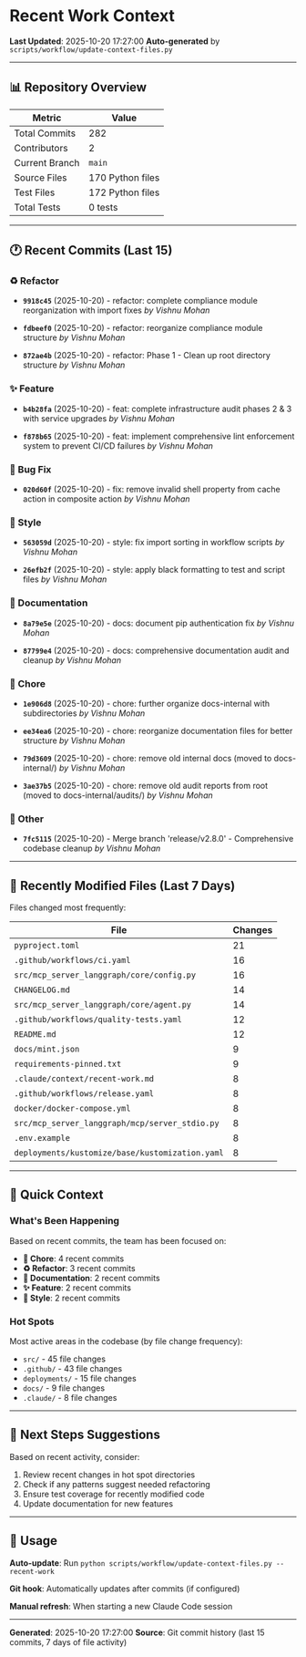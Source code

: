 # Recent Work Context

**Last Updated**: 2025-10-20 17:27:00
**Auto-generated** by `scripts/workflow/update-context-files.py`

---

## 📊 Repository Overview

| Metric | Value |
|--------|-------|
| Total Commits | 282 |
| Contributors | 2 |
| Current Branch | `main` |
| Source Files | 170 Python files |
| Test Files | 172 Python files |
| Total Tests | 0 tests |

---

## 🕐 Recent Commits (Last 15)


### ♻️  Refactor

- **`9918c45`** (2025-10-20) - refactor: complete compliance module reorganization with import fixes
  _by Vishnu Mohan_

- **`fdbeef0`** (2025-10-20) - refactor: reorganize compliance module structure
  _by Vishnu Mohan_

- **`872ae4b`** (2025-10-20) - refactor: Phase 1 - Clean up root directory structure
  _by Vishnu Mohan_


### ✨ Feature

- **`b4b28fa`** (2025-10-20) - feat: complete infrastructure audit phases 2 & 3 with service upgrades
  _by Vishnu Mohan_

- **`f878b65`** (2025-10-20) - feat: implement comprehensive lint enforcement system to prevent CI/CD failures
  _by Vishnu Mohan_


### 🐛 Bug Fix

- **`020d60f`** (2025-10-20) - fix: remove invalid shell property from cache action in composite action
  _by Vishnu Mohan_


### 💄 Style

- **`563059d`** (2025-10-20) - style: fix import sorting in workflow scripts
  _by Vishnu Mohan_

- **`26efb2f`** (2025-10-20) - style: apply black formatting to test and script files
  _by Vishnu Mohan_


### 📝 Documentation

- **`8a79e5e`** (2025-10-20) - docs: document pip authentication fix
  _by Vishnu Mohan_

- **`87799e4`** (2025-10-20) - docs: comprehensive documentation audit and cleanup
  _by Vishnu Mohan_


### 🔧 Chore

- **`1e906d8`** (2025-10-20) - chore: further organize docs-internal with subdirectories
  _by Vishnu Mohan_

- **`ee34ea6`** (2025-10-20) - chore: reorganize documentation files for better structure
  _by Vishnu Mohan_

- **`79d3609`** (2025-10-20) - chore: remove old internal docs (moved to docs-internal/)
  _by Vishnu Mohan_

- **`3ae37b5`** (2025-10-20) - chore: remove old audit reports from root (moved to docs-internal/audits/)
  _by Vishnu Mohan_


### 🔹 Other

- **`7fc5115`** (2025-10-20) - Merge branch 'release/v2.8.0' - Comprehensive codebase cleanup
  _by Vishnu Mohan_

---

## 📁 Recently Modified Files (Last 7 Days)

Files changed most frequently:

| File | Changes |
|------|---------|
| `pyproject.toml` | 21 |
| `.github/workflows/ci.yaml` | 16 |
| `src/mcp_server_langgraph/core/config.py` | 16 |
| `CHANGELOG.md` | 14 |
| `src/mcp_server_langgraph/core/agent.py` | 14 |
| `.github/workflows/quality-tests.yaml` | 12 |
| `README.md` | 12 |
| `docs/mint.json` | 9 |
| `requirements-pinned.txt` | 9 |
| `.claude/context/recent-work.md` | 8 |
| `.github/workflows/release.yaml` | 8 |
| `docker/docker-compose.yml` | 8 |
| `src/mcp_server_langgraph/mcp/server_stdio.py` | 8 |
| `.env.example` | 8 |
| `deployments/kustomize/base/kustomization.yaml` | 8 |


---

## 🎯 Quick Context

### What's Been Happening

Based on recent commits, the team has been focused on:

- **🔧 Chore**: 4 recent commits
- **♻️  Refactor**: 3 recent commits
- **📝 Documentation**: 2 recent commits
- **✨ Feature**: 2 recent commits
- **💄 Style**: 2 recent commits


### Hot Spots

Most active areas in the codebase (by file change frequency):

- `src/` - 45 file changes
- `.github/` - 43 file changes
- `deployments/` - 15 file changes
- `docs/` - 9 file changes
- `.claude/` - 8 file changes


---

## 🔄 Next Steps Suggestions

Based on recent activity, consider:

1. Review recent changes in hot spot directories
2. Check if any patterns suggest needed refactoring
3. Ensure test coverage for recently modified code
4. Update documentation for new features

---

## 📝 Usage

**Auto-update**: Run `python scripts/workflow/update-context-files.py --recent-work`

**Git hook**: Automatically updates after commits (if configured)

**Manual refresh**: When starting a new Claude Code session

---

**Generated**: 2025-10-20 17:27:00
**Source**: Git commit history (last 15 commits, 7 days of file activity)
